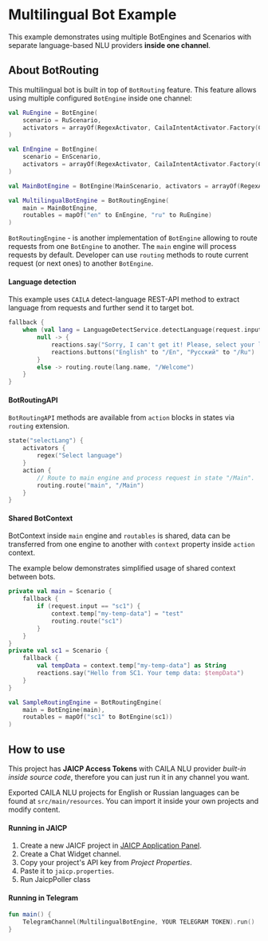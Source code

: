 # Multilingual Bot Example

This example demonstrates using multiple BotEngines and Scenarios with separate language-based NLU providers **inside
one channel**.

## About BotRouting

This multilingual bot is built in top of `BotRouting` feature. This feature allows using multiple configured `BotEngine`
inside one channel:

```kotlin
val RuEngine = BotEngine(
    scenario = RuScenario,
    activators = arrayOf(RegexActivator, CailaIntentActivator.Factory(CailaNLUSettings("caila-token")))
)

val EnEngine = BotEngine(
    scenario = EnScenario,
    activators = arrayOf(RegexActivator, CailaIntentActivator.Factory(CailaNLUSettings("caila-token")))
)

val MainBotEngine = BotEngine(MainScenario, activators = arrayOf(RegexActivator))

val MultilingualBotEngine = BotRoutingEngine(
    main = MainBotEngine,
    routables = mapOf("en" to EnEngine, "ru" to RuEngine)
)

```

`BotRoutingEngine` - is another implementation of `BotEngine` allowing to route requests from one `BotEngine`
to another. The `main` engine will process requests by default. Developer can use `routing` methods to route current
request (or next ones) to another `BotEngine`.

#### Language detection

This example uses `CAILA` detect-language REST-API method to extract language from requests and further send it to
target bot.

```kotlin
fallback {
    when (val lang = LanguageDetectService.detectLanguage(request.input)) {
        null -> {
            reactions.say("Sorry, I can't get it! Please, select your language")
            reactions.buttons("English" to "/En", "Русский" to "/Ru")
        }
        else -> routing.route(lang.name, "/Welcome")
    }
}
```

#### BotRoutingAPI

`BotRoutingAPI` methods are available from `action` blocks in states via `routing` extension.

```kotlin
state("selectLang") {
    activators {
        regex("Select language")
    }
    action {
        // Route to main engine and process request in state "/Main".        
        routing.route("main", "/Main")
    }
}
```

#### Shared BotContext

BotContext inside `main` engine and `routables` is shared, data can be transferred from one engine to another
with `context` property inside `action` context.

The example below demonstrates simplified usage of shared context between bots.

```kotlin
private val main = Scenario {
    fallback {
        if (request.input == "sc1") {
            context.temp["my-temp-data"] = "test"
            routing.route("sc1")
        }
    }
}
private val sc1 = Scenario {
    fallback {
        val tempData = context.temp["my-temp-data"] as String
        reactions.say("Hello from SC1. Your temp data: $tempData")
    }
}

val SampleRoutingEngine = BotRoutingEngine(
    main = BotEngine(main),
    routables = mapOf("sc1" to BotEngine(sc1))
)
```

## How to use

This project has **JAICP Access Tokens** with CAILA NLU provider _built-in inside source code_, therefore you can just
run it in any channel you want.

Exported CAILA NLU projects for English or Russian languages can be found at `src/main/resources`. You can import it
inside your own projects and modify content.

#### Running in JAICP

1. Create a new JAICF project in [JAICP Application Panel](https://app.jaicp.com).
2. Create a Chat Widget channel.
3. Copy your project's API key from _Project Properties_.
4. Paste it to `jaicp.properties`.
5. Run JaicpPoller class

#### Running in Telegram

```kotlin
fun main() {
    TelegramChannel(MultilingualBotEngine, YOUR TELEGRAM TOKEN).run()
}
```
